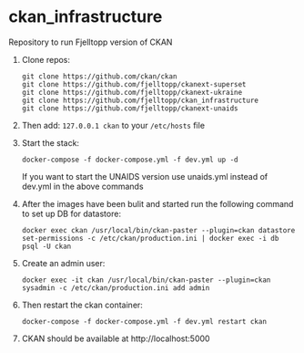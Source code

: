 # ckan_infrastructure

Repository to run Fjelltopp version of CKAN

1. Clone repos:
     ```
     git clone https://github.com/ckan/ckan
     git clone https://github.com/fjelltopp/ckanext-superset
     git clone https://github.com/fjelltopp/ckanext-ukraine
     git clone https://github.com/fjelltopp/ckan_infrastructure
     git clone https://github.com/fjelltopp/ckanext-unaids
     ```
2. Then add: `127.0.0.1 ckan` to your `/etc/hosts` file
3. Start the stack:
     ```
     docker-compose -f docker-compose.yml -f dev.yml up -d
     ```
     If you want to start the UNAIDS version use unaids.yml instead of dev.yml in the above commands


4. After the images have been bulit and started run the following command to set up DB for datastore:
    ```
    docker exec ckan /usr/local/bin/ckan-paster --plugin=ckan datastore set-permissions -c /etc/ckan/production.ini | docker exec -i db psql -U ckan
    ```

5. Create an admin user:
    ```
    docker exec -it ckan /usr/local/bin/ckan-paster --plugin=ckan sysadmin -c /etc/ckan/production.ini add admin
    ```

6. Then restart the ckan container:
     ```
     docker-compose -f docker-compose.yml -f dev.yml restart ckan
     ```
7. CKAN should be available at http://localhost:5000

